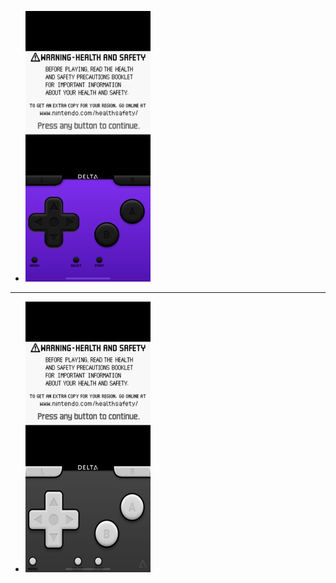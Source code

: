- [![Dark Mode](https://raw.githubusercontent.com/delta-skins/delta-skins.github.io/master/gba/darkmodegba%20pic.png)](https://github.com/delta-skins/delta-skins.github.io/raw/master/gba/Dark%20Mode%20GBA.deltaskin)
_________________________________________________
- [![Grey Standard](https://raw.githubusercontent.com/delta-skins/delta-skins.github.io/master/gba/grey%20standard%20gba.png)](https://github.com/delta-skins/delta-skins.github.io/raw/master/gba/Standard_gba_Gray.deltaskin)
